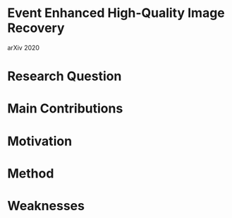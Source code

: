 # Event Enhanced High-Quality Image Recovery

arXiv 2020

# Research Question

# Main Contributions

# Motivation

# Method

# Weaknesses